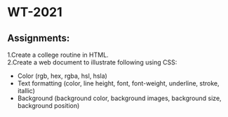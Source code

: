 # WT-2021
 ## Assignments:
 1.Create a college routine in HTML. <br>
 2.Create a web document to illustrate following using CSS:
 * Color (rgb, hex, rgba, hsl, hsla)
 * Text formatting (color, line height, font, font-weight, underline, stroke, itallic) 
 * Background (background color, background images, background
 size, background position)
